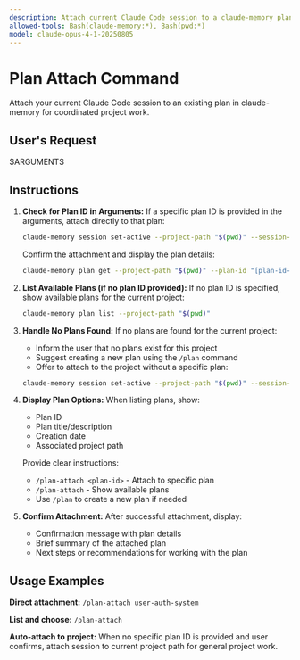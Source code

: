 ```yaml
---
description: Attach current Claude Code session to a claude-memory plan for coordinated project work
allowed-tools: Bash(claude-memory:*), Bash(pwd:*)
model: claude-opus-4-1-20250805
---
```


# Plan Attach Command

Attach your current Claude Code session to an existing plan in claude-memory for coordinated project work.

## User's Request
$ARGUMENTS

## Instructions

1. **Check for Plan ID in Arguments:**
   If a specific plan ID is provided in the arguments, attach directly to that plan:
   ```bash
   claude-memory session set-active --project-path "$(pwd)" --session-id "${CLAUDE_SESSION_ID}" --plan-id "[plan-id-from-arguments]"
   ```

   Confirm the attachment and display the plan details:
   ```bash
   claude-memory plan get --project-path "$(pwd)" --plan-id "[plan-id-from-arguments]"
   ```

2. **List Available Plans (if no plan ID provided):**
   If no plan ID is specified, show available plans for the current project:
   ```bash
   claude-memory plan list --project-path "$(pwd)"
   ```

3. **Handle No Plans Found:**
   If no plans are found for the current project:
   - Inform the user that no plans exist for this project
   - Suggest creating a new plan using the `/plan` command
   - Offer to attach to the project without a specific plan:
   ```bash
   claude-memory session set-active --project-path "$(pwd)" --session-id "${CLAUDE_SESSION_ID}" --project-path "$(pwd)"
   ```

4. **Display Plan Options:**
   When listing plans, show:
   - Plan ID
   - Plan title/description
   - Creation date
   - Associated project path

   Provide clear instructions:
   - `/plan-attach <plan-id>` - Attach to specific plan
   - `/plan-attach` - Show available plans
   - Use `/plan` to create a new plan if needed

5. **Confirm Attachment:**
   After successful attachment, display:
   - Confirmation message with plan details
   - Brief summary of the attached plan
   - Next steps or recommendations for working with the plan

## Usage Examples

**Direct attachment:**
`/plan-attach user-auth-system`

**List and choose:**
`/plan-attach`

**Auto-attach to project:**
When no specific plan ID is provided and user confirms, attach session to current project path for general project work.
